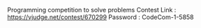 Programming competition to solve problems
Contest Link : https://vjudge.net/contest/670299
Password : CodeCom-1-5858
